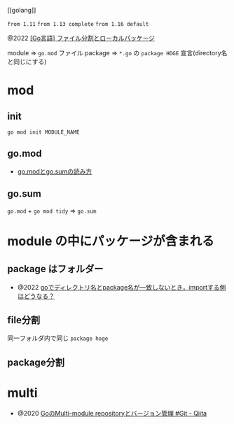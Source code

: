 
[[golang]]

`from 1.11`
`from 1.13 complete`
`from 1.16 default`

@2022 [[Go言語] ファイル分割とローカルパッケージ](https://zenn.dev/fm_radio/articles/ca2ff1dfcf89b5)

module => `go.mod` ファイル
package => `*.go` の `package HOGE` 宣言(directory名と同じにする)

# mod
## init
```
go mod init MODULE_NAME
```

## go.mod
- [go.modとgo.sumの読み方](https://zenn.dev/ryo_yamaoka/articles/595cf9e69229f9)

## go.sum
`go.mod` + `go mod tidy` => `go.sum`

# module の中にパッケージが含まれる
## package はフォルダー

- @2022 [goでディレクトリ名とpackage名が一致しないとき，importする側はどうなる？](https://zenn.dev/miyataka/scraps/849be35072822a)

## file分割
同一フォルダ内で同じ `package hoge`

## package分割


# multi
- @2020 [GoのMulti-module repositoryとバージョン管理 #Git - Qiita](https://qiita.com/takashabe/items/5ef6193a3f92411bf2c5)
